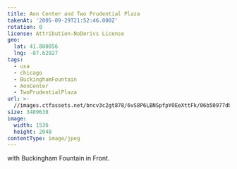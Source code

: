 ```yaml
---
title: Aon Center and Two Prudential Plaza
takenAt: '2005-09-29T21:52:46.000Z'
rotation: 0
license: Attribution-NoDerivs License
geo:
  lat: 41.880856
  lng: -87.62927
tags:
  - usa
  - chicago
  - BuckinghamFountain
  - AonCenter
  - TwoPrudentialPlaza
url: >-
  //images.ctfassets.net/bncv3c2gt878/6vS8P6LBNSpfpYOEeXttFk/06b50977dbb57e91bc3cf14d49870ee9/aon-center-and-two-prudential-plaza_4325614882_o
size: 3489638
image:
  width: 1536
  height: 2048
contentType: image/jpeg
---
```


with Buckingham Fountain in Front.